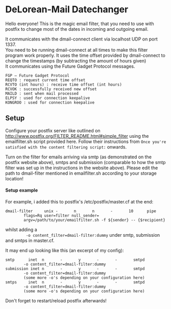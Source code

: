 # DeLorean-Mail Datechanger  

Hello everyone! This is the magic email filter, that you need to use with postfix to change most of the dates in incoming and outgoing email.

It communicates with the dmail-connect client via localhost UDP on port 1337.  
You need to be running dmail-connect at all times to make this filter program work properly. It uses the time offset provided by dmail-connect to change the timestamps (by subtracting the amount of hours given)  
It communicates using the Future Gadget Protocol messages.  
```
FGP – Future Gadget Protocol  
REQTO : request current time offset  
RCVTO (int hours) : receive time offset (int hours)  
RCVOK : successfully received new offset  
MAILD : sent when mail processed  
ELPSY : used for connection keepalive  
KONGROO : used for connection keepalive
```

## Setup
Configure your postfix server like outlined on http://www.postfix.org/FILTER_README.html#simple_filter using the emailfilter.sh script provided here. Follow their instructions from `Once you're satisfied with the content filtering script:` onwards.

Turn on the filter for emails arriving via smtp (as demonstrated on the postfix website above), smtps and submission (comparable to how the smtp filter was set up in the instructions in the website above). Please edit the path to dmail-filter mentioned in emailfilter.sh according to your storage location!

#### Setup example

For example, i added this to postfix's /etc/postfix/master.cf at the end:
```
dmail-filter     unix -       n       n       -       10      pipe
        flags=Rq user=filter null_sender=
        argv=/path/to/your/emailfilter.sh -f ${sender} -- {$recipient}
```
whilst adding a  
```         -o content_filter=dmail-filter:dummy```
under smtp, submission and smtps in master.cf.  

It may end up looking like this (an excerpt of my config): 
```
smtp      inet  n       -       y       -       -       smtpd
        -o content_filter=dmail-filter:dummy
submission inet n       -       y       -       -       smtpd
        -o content_filter=dmail-filter:dummy
        (some more -o's depending on your configuration here) 
smtps     inet  n       -       y       -       -       smtpd
        -o content_filter=dmail-filter:dummy
        (some more -o's depending on your configuration here)
```
Don't forget to restart/reload postfix afterwards!